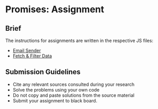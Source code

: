 # Promises: Assignment

## Brief

The instructions for assignments are written in the respective JS files:

- [Email Sender](./email-sender.js)
- [Fetch & Filter Data](./fetch-data.js)

## Submission Guidelines

- Cite any relevant sources consulted during your research
- Solve the problems using your own code
- Do not copy and paste solutions from the source material
- Submit your assignment to black board.
